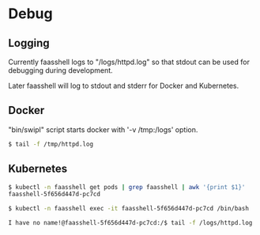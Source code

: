 # Debug

## Logging

Currently faasshell logs to "/logs/httpd.log" so that stdout can be used for
debugging during development.

Later faasshell will log to stdout and stderr for Docker and Kubernetes.

## Docker

"bin/swipl" script starts docker with '-v /tmp:/logs' option.

```sh
$ tail -f /tmp/httpd.log
```

## Kubernetes

```sh
$ kubectl -n faasshell get pods | grep faasshell | awk '{print $1}'
faasshell-5f656d447d-pc7cd

$ kubectl -n faasshell exec -it faasshell-5f656d447d-pc7cd /bin/bash

I have no name!@faasshell-5f656d447d-pc7cd:/$ tail -f /logs/httpd.log
```
